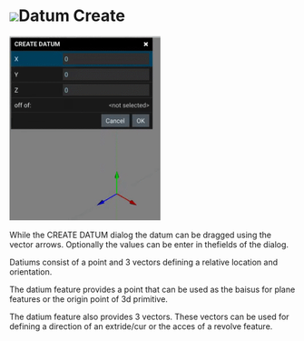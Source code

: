 # ![](../img/cad/datum32.png)Datum Create
![](img/create-datum.gif)

While the CREATE DATUM dialog the datum can be dragged using the vector arrows. Optionally the values can be enter in thefields of the dialog. 



Datiums consist of a point and 3 vectors defining a relative location and orientation. 

The datium feature provides a point that can be used as the baisus for plane features or the origin point of 3d primitive.

The datium feature also provides 3 vectors. These vectors can be used for defining a direction of an extride/cur or the acces of a revolve feature. 


